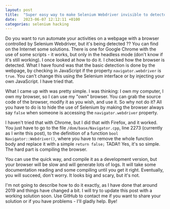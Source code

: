 ```yaml
---
layout: post
title:  "Super easy way to make Selenium Webdriver invisible to detectors"
date:   2023-06-07 12:12:11 +0100
categories: selenium hacking
---
```


Do you want to run automate your activities on a webpage with a browser controlled by Selenium Webdriver, but it's being detected ??
You can find on the Internet some solutions. There is one for Google Chrome with the use of some scripts - it works, but only in the headless mode (don't know if it's still working).
I once looked at how to do it. I checked how the browser is detected. What I have found was that the basic detection is done by the webpage, by checking in JavaScript if the property `navigator.webdriver` is `true`. You can't change this using the Selenium interface or by injecting your own JavaScript.  I have tried that. 

What I came up with was pretty simple. I was thinking: I own my computer, I own my browser, so I can use my "own" browser. You can grab the source code of the browser, modify it as you wish, and use it. So why not do it? All you have to do is to hide the use of Selenium by making the browser always say `false` when someone is
accessing the `navigator.webdriver` property. 

I haven't tried that with Chrome, but I did that with Firefox, and it worked. You just have to go to the file `/dom/base/Navigator.cpp`, line 2273 (currently as I write this post), to the definition of a function `bool Navigator::Webdriver()`, where you have to remove the whole function body and replace it with a simple `return false;` TADA!! Yes, it's so simple. The hard part is compiling the browser.

You can use the quick way, and compile it as a development version,  but your browser will be slow and will generate lots of logs. It will take some documentation reading and some compiling until you get it right. Eventually, you will succeed, don't worry. It looks big and scary, but it's not.

I'm not going to describe how to do it exactly, as I have done that around 2019 and things have changed a bit. I will try to update this post with a working solution soon. Use GitHub to contact me if you want to share your solution or if you have problems - I'll gladly help. Bye!
